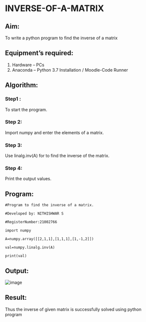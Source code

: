 # INVERSE-OF-A-MATRIX
## Aim:
To write a python program to find the inverse of a matrix
## Equipment’s required:
1. 	Hardware – PCs
2. 	Anaconda – Python 3.7 Installation / Moodle-Code Runner
## Algorithm:
### Step1 : 
To start the program.
### Step 2: 
Import numpy and enter the elements of a matrix.
### Step 3: 
Use linalg.inv(A) for to find the inverse of the matrix.
### Step 4: 
Print the output values.

## Program: 
```
#Program to find the inverse of a matrix.

#Developed by: NITHISHWAR S

#RegisterNumber:21002766

import numpy

A=numpy.array([[2,1,1],[1,1,1],[1,-1,2]])

val=numpy.linalg.inv(A)

print(val)
```
## Output:

![image](https://user-images.githubusercontent.com/94164665/144366028-08bf7096-ae5d-4b61-9028-0d1ec3511445.png)

## Result:
Thus the inverse of given matrix is successfully solved using python program

